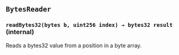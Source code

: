 ## `BytesReader`






### `readBytes32(bytes b, uint256 index) → bytes32 result` (internal)

Reads a bytes32 value from a position in a byte array.





